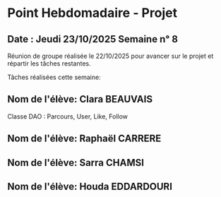 # Point Hebdomadaire - Projet

## Date : Jeudi 23/10/2025 Semaine n° 8

Réunion de groupe réalisée le 22/10/2025 pour avancer sur le projet et répartir les tâches restantes.

Tâches réalisées cette semaine: 

## Nom de l'élève: Clara BEAUVAIS
Classe DAO : Parcours, User, Like, Follow

## Nom de l'élève: Raphaël CARRERE

## Nom de l'élève: Sarra CHAMSI

## Nom de l'élève: Houda EDDARDOURI








